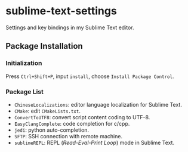 # sublime-text-settings

Settings and key bindings in my Sublime Text editor.

## Package Installation

### Initialization

Press `Ctrl+Shift+P`, input `install`, choose `Install Package Control`.

### Package List

- `ChineseLocalizations`: editor language localization for Sublime Text.
- `CMake`: edit `CMakeLists.txt`.
- `ConvertToUTF8`: convert script content coding to UTF-8.
- `EasyClangComplete`: code completion for c/cpp.
- `jedi`: python auto-completion.
- `SFTP`: SSH connection with remote machine.
- `sublimeREPL`: REPL (*Read-Eval-Print Loop*) mode in Sublime Text.
